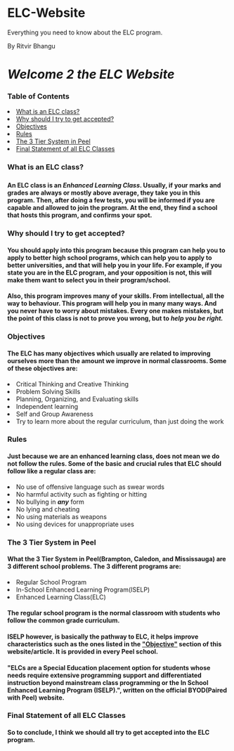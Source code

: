 # ELC-Website
Everything you need to know about the ELC program.

<!DOCTYPE html>
<html>
  <head>
    By Ritvir Bhangu
    
   <meta charset="utf-8">
   <meta name="viewport" content="width=device-width">
   
   <link href="style.css" rel="stylesheet" type="text/css" />

   <h1><em>Welcome 2 the ELC Website</em></h1>
  </head>
  <body>

  <h3>Table of Contents</h3>
  <li><a href="#paraOne">What is an ELC class?</a></li>
  <li><a href="#paraTwo">Why should I try to get accepted?</a></li>
  <li><a href="#paraThree">Objectives</a></li>
  <li><a href="#paraFour">Rules</a></li>
  <li><a href="#paraFive">The 3 Tier System in Peel</a></li>
  <li><a href="#paraSix">Final Statement of all ELC Classes</a></li>
  
  
  <h3 id="paraOne">What is an ELC class?<h3> 
  <h4>An <strong>ELC</strong> class is an <em>Enhanced Learning Class</em>. Usually, if your marks and grades are always or mostly above average, they take you in this program. Then, after doing a few tests, you will be informed if you are capable and allowed to join the program. At the end, they find a school that hosts this program, and confirms your spot.</h4>

  <h3 id="paraTwo">Why should I try to get accepted?</h3>
  <h4>You should apply into this program because this program can help you to apply to better high school programs, which can help you to apply to better universities, and that will help you in your life. For example, if you state you are in the ELC program, and your opposition is not, this will make them want to select you in their program/school.</h4>
  <h4>Also, this program improves many of your skills. From intellectual, all the way to behaviour. This program will help you in many many ways. And you never have to worry about mistakes. Every one makes mistakes, but the point of this class is not to prove you wrong, but to <em>help you be right.</em></h4>
  
  <h3 id="paraThree">Objectives</h3>
<h4>The ELC has many objectives which usually are related to improving ourselves more than the amount we improve in normal classrooms. Some of these objectives are:</h4>
<li>Critical Thinking and Creative Thinking</li>
<li>Problem Solving Skills</li>
<li>Planning, Organizing, and Evaluating skills</li>
<li>Independent learning</li>
<li>Self and Group Awareness</li>
<li>Try to learn more about the regular curriculum, than just doing the work</li>

<h3 id="paraFour">Rules</h3>
<h4>Just because we are an enhanced learning class, does not mean we do not follow the rules. Some of the basic and crucial rules that ELC should follow like a regular class are:</h4>
<li>No use of offensive language such as swear words</li>
<li>No harmful activity such as fighting or hitting</li>
<li>No bullying in <em><strong>any</em></strong> form</li>
<li>No lying and cheating</li>
<li>No using materials as weapons</li>
<li>No using devices for unappropriate uses</li>

<h3 id="paraFive">The 3 Tier System in Peel</h3>
<h4>What the 3 Tier System in Peel(Brampton, Caledon, and Mississauga) are 3 different school problems. The 3 different programs are:</h4>
<li>Regular School Program</li>
<li>In-School Enhanced Learning Program(ISELP)</li>
<li>Enhanced Learning Class(ELC)</li>
  
  <h4>The regular school program is the normal classroom with students who follow the common grade  curriculum.</h4>
  <h4>ISELP however, is basically the pathway to ELC, it helps improve characteristics such as the ones listed in the <a href="#paraThree">"Objective"</a> section of this website/article. It is provided in every Peel school.</h4>
  <h4>"ELCs are a Special Education placement option for students whose needs require extensive programming support and differentiated instruction beyond mainstream class programming or the In School Enhanced Learning Program (ISELP).", written on the official BYOD(Paired with Peel) website. ​</h4>
  
  <h3 id="paraSix">Final Statement of all ELC Classes</h3>

<h4>So to conclude, I think we should all try to get accepted into the ELC program.</h4>
  
  </body>


</html
